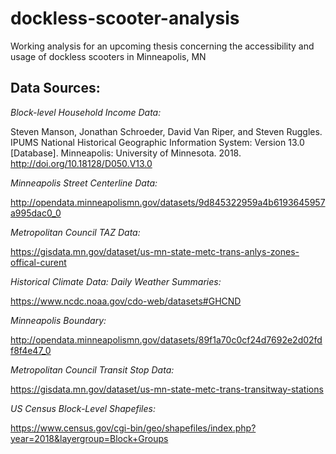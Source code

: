 # dockless-scooter-analysis
Working analysis for an upcoming thesis concerning the accessibility and usage of dockless scooters in Minneapolis, MN

## Data Sources:

*Block-level Household Income Data:*

Steven Manson, Jonathan Schroeder, David Van Riper, and Steven Ruggles. IPUMS National Historical Geographic Information System: Version 13.0 [Database]. Minneapolis: University of Minnesota. 2018. http://doi.org/10.18128/D050.V13.0

*Minneapolis Street Centerline Data:*

http://opendata.minneapolismn.gov/datasets/9d845322959a4b6193645957a995dac0_0

*Metropolitan Council TAZ Data:*

https://gisdata.mn.gov/dataset/us-mn-state-metc-trans-anlys-zones-offical-curent

*Historical Climate Data: Daily Weather Summaries:*

https://www.ncdc.noaa.gov/cdo-web/datasets#GHCND

*Minneapolis Boundary:*

http://opendata.minneapolismn.gov/datasets/89f1a70c0cf24d7692e2d02fdf8f4e47_0

*Metropolitan Council Transit Stop Data:*

https://gisdata.mn.gov/dataset/us-mn-state-metc-trans-transitway-stations

*US Census Block-Level Shapefiles:*

https://www.census.gov/cgi-bin/geo/shapefiles/index.php?year=2018&layergroup=Block+Groups




